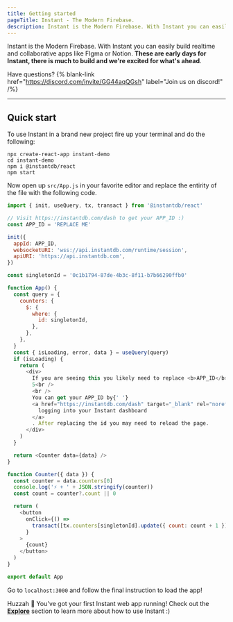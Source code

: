 ```yaml
---
title: Getting started
pageTitle: Instant - The Modern Firebase.
description: Instant is the Modern Firebase. With Instant you can easily build realtime and collaborative apps like FIgma or Notion.
---
```


Instant is the Modern Firebase. With Instant you can easily build realtime and collaborative apps like FIgma or Notion. **These are early days for Instant, there is much to build and we're excited for what's ahead**.

Have questions? {% blank-link href="https://discord.com/invite/GG44aqQGsh" label="Join us on discord!" /%}

---

## Quick start

To use Instant in a brand new project fire up your terminal and do the following:

```shell
npx create-react-app instant-demo
cd instant-demo
npm i @instantdb/react
npm start
```

Now open up `src/App.js` in your favorite editor and replace the entirity of the file with the following code.

```javascript
import { init, useQuery, tx, transact } from '@instantdb/react'

// Visit https://instantdb.com/dash to get your APP_ID :)
const APP_ID = 'REPLACE ME'

init({
  appId: APP_ID,
  websocketURI: 'wss://api.instantdb.com/runtime/session',
  apiURI: 'https://api.instantdb.com',
})

const singletonId = '0c1b1794-87de-4b3c-8f11-b7b66290ffb0'

function App() {
  const query = {
    counters: {
      $: {
        where: {
          id: singletonId,
        },
      },
    },
  }
  const { isLoading, error, data } = useQuery(query)
  if (isLoading) {
    return (
      <div>
        If you are seeing this you likely need to replace <b>APP_ID</b> on line
        5<br />
        <br />
        You can get your APP_ID by{' '}
        <a href="https://instantdb.com/dash" target="_blank" rel="noreferrer">
          logging into your Instant dashboard
        </a>
        . After replacing the id you may need to reload the page.
      </div>
    )
  }

  return <Counter data={data} />
}

function Counter({ data }) {
  const counter = data.counters[0]
  console.log('⚡ + ' + JSON.stringify(counter))
  const count = counter?.count || 0

  return (
    <button
      onClick={() =>
        transact([tx.counters[singletonId].update({ count: count + 1 })])
      }
    >
      {count}
    </button>
  )
}

export default App
```

Go to `localhost:3000` and follow the final instruction to load the app!

Huzzah 🎉 You've got your first Instant web app running! Check out the [**Explore**](/docs/init) section to learn more about how to use Instant :)
